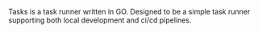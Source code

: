 Tasks is a task runner written in GO. Designed to be a simple task runner supporting both local development and ci/cd pipelines.